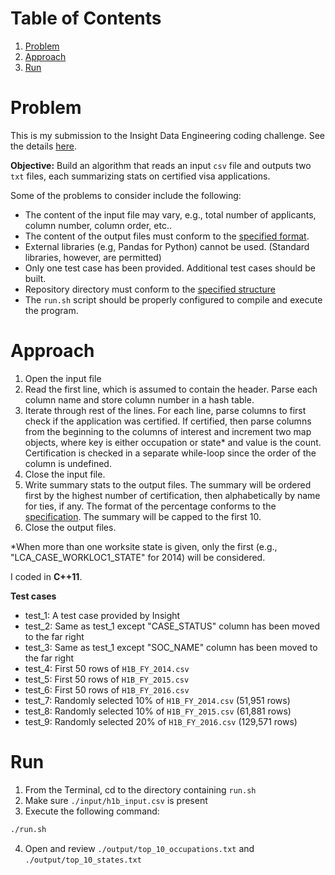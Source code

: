 # Table of Contents
1. [Problem](README.md#problem)
2. [Approach](README.md#approach)
3. [Run](README.md#run)

# Problem

This is my submission to the Insight Data Engineering coding challenge. See the details [here](https://github.com/InsightDataScience/h1b_statistics).

**Objective:** Build an algorithm that reads an input `csv` file and outputs two `txt` files, each summarizing stats on certified visa applications.

Some of the problems to consider include the following:

* The content of the input file may vary, e.g., total number of applicants, column number, column order, etc..
* The content of the output files must conform to the [specified format](https://github.com/InsightDataScience/h1b_statistics/blob/master/README.md#output).
* External libraries (e.g, Pandas for Python) cannot be used. (Standard libraries, however, are permitted)
* Only one test case has been provided. Additional test cases should be built.
* Repository directory must conform to the [specified structure](https://github.com/InsightDataScience/h1b_statistics/blob/master/README.md#tips-on-getting-an-interview)
* The `run.sh` script should be properly configured to compile and execute the program.

# Approach

1. Open the input file
2. Read the first line, which is assumed to contain the header. Parse each column name and store column number in a hash table.
3. Iterate through rest of the lines. For each line, parse columns to first check if the application was certified. If certified, then parse columns from the beginning to the columns of interest and increment two map objects, where key is either occupation or state* and value is the count. Certification is checked in a separate while-loop since the order of the column is undefined.
4. Close the input file.
5. Write summary stats to the output files. The summary will be ordered first by the highest number of certification, then alphabetically by name for ties, if any. The format of the percentage conforms to the [specification](https://github.com/InsightDataScience/h1b_statistics/blob/master/README.md#output). The summary will be capped to the first 10.
6. Close the output files.

*When more than one worksite state is given, only the first (e.g., "LCA_CASE_WORKLOC1_STATE" for 2014) will be considered.

I coded in **C++11**.

**Test cases**
* test_1: A test case provided by Insight
* test_2: Same as test_1 except "CASE_STATUS" column has been moved to the far right
* test_3: Same as test_1 except "SOC_NAME" column has been moved to the far right
* test_4: First 50 rows of `H1B_FY_2014.csv`
* test_5: First 50 rows of `H1B_FY_2015.csv`
* test_6: First 50 rows of `H1B_FY_2016.csv`
* test_7: Randomly selected 10% of `H1B_FY_2014.csv` (51,951 rows)
* test_8: Randomly selected 10% of `H1B_FY_2015.csv` (61,881 rows)
* test_9: Randomly selected 20% of `H1B_FY_2016.csv` (129,571 rows)

# Run

1. From the Terminal, cd to the directory containing `run.sh`
2. Make sure `./input/h1b_input.csv` is present
3. Execute the following command:
```bash
./run.sh
```
4. Open and review `./output/top_10_occupations.txt` and `./output/top_10_states.txt`
